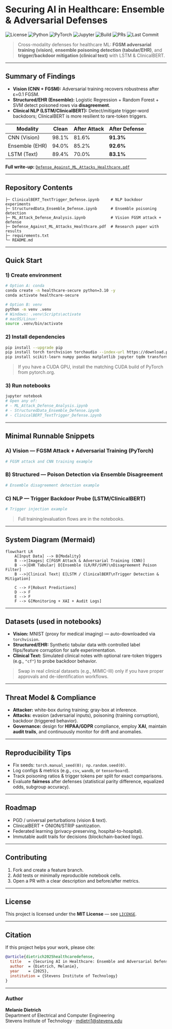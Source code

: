 # Securing AI in Healthcare: Ensemble & Adversarial Defenses

![License](https://img.shields.io/badge/License-MIT-black.svg)
![Python](https://img.shields.io/badge/Python-3.9%2B-blue)
![PyTorch](https://img.shields.io/badge/PyTorch-2.x-red)
![Jupyter](https://img.shields.io/badge/Jupyter-Notebook-orange)
![Build](https://img.shields.io/badge/Status-Research--Prototype-purple)
![PRs](https://img.shields.io/badge/PRs-welcome-brightgreen)
![Last Commit](https://img.shields.io/github/last-commit/USER/REPO)

> Cross-modality defenses for healthcare ML: **FGSM adversarial training (vision)**, **ensemble poisoning detection (tabular/EHR)**, and **trigger/backdoor mitigation (clinical text)** with LSTM & ClinicalBERT.

---

## Summary of Findings

- **Vision (CNN + FGSM):** Adversarial training recovers robustness after ε=0.1 FGSM.
- **Structured/EHR (Ensemble):** Logistic Regression + Random Forest + SVM detect poisoned rows via **disagreement**.
- **Clinical NLP (LSTM/ClinicalBERT):** Detect/mitigate trigger-word backdoors; ClinicalBERT is more resilient to rare-token triggers.

| Modality       | Clean | After Attack | After Defense |
| -------------- | ----- | ------------ | ------------- |
| CNN (Vision)   | 98.1% | 81.6%        | **91.3%**     |
| Ensemble (EHR) | 94.0% | 85.2%        | **92.6%**     |
| LSTM (Text)    | 89.4% | 70.0%        | **83.1%**     |

**Full write-up:** [`Defense_Against_ML_Attacks_Healthcare.pdf`](./Defense_Against_ML_Attacks_Healthcare.pdf)

---

## Repository Contents

```
├─ ClinicalBERT_TextTrigger_Defense.ipynb     # NLP backdoor experiments
├─ StructuredData_Ensemble_Defense.ipynb      # Ensemble poisoning detection
├─ ML_Attack_Defense_Analysis.ipynb           # Vision FGSM attack + defense
├─ Defense_Against_ML_Attacks_Healthcare.pdf  # Research paper with results
├─ requirements.txt
└─ README.md
```

---

## Quick Start

### 1) Create environment

```bash
# Option A: conda
conda create -n healthcare-secure python=3.10 -y
conda activate healthcare-secure

# Option B: venv
python -m venv .venv
# Windows: .venv\Scripts\activate
# macOS/Linux:
source .venv/bin/activate
```

### 2) Install dependencies

```bash
pip install --upgrade pip
pip install torch torchvision torchaudio --index-url https://download.pytorch.org/whl/cpu
pip install scikit-learn numpy pandas matplotlib jupyter tqdm transformers datasets
```

> If you have a CUDA GPU, install the matching CUDA build of PyTorch from pytorch.org.

### 3) Run notebooks

```bash
jupyter notebook
# Open any of:
# - ML_Attack_Defense_Analysis.ipynb
# - StructuredData_Ensemble_Defense.ipynb
# - ClinicalBERT_TextTrigger_Defense.ipynb
```

---

## Minimal Runnable Snippets

### A) Vision — FGSM Attack + Adversarial Training (PyTorch)

```python
# FGSM attack and CNN training example
```

### B) Structured — Poison Detection via Ensemble Disagreement

```python
# Ensemble disagreement detection example
```

### C) NLP — Trigger Backdoor Probe (LSTM/ClinicalBERT)

```python
# Trigger injection example
```

> Full training/evaluation flows are in the notebooks.

---

## System Diagram (Mermaid)

```mermaid
flowchart LR
    A[Input Data] --> B{Modality}
    B -->|Images| C[FGSM Attack & Adversarial Training (CNN)]
    B -->|EHR Tabular| D[Ensemble (LR/RF/SVM)\nDisagreement Poison Filter]
    B -->|Clinical Text| E[LSTM / ClinicalBERT\nTrigger Detection & Mitigation]

    C --> F[Robust Predictions]
    D --> F
    E --> F
    F --> G[Monitoring + XAI + Audit Logs]
```

---

## Datasets (used in notebooks)

- **Vision:** MNIST (proxy for medical imaging) — auto-downloaded via `torchvision`.
- **Structured/EHR:** Synthetic tabular data with controlled label flips/feature corruption for safe experimentation.
- **Clinical Text:** Simulated clinical notes with optional rare-token triggers (e.g., `"cf"`) to probe backdoor behavior.

> Swap in real clinical datasets (e.g., MIMIC-III) only if you have proper approvals and de-identification workflows.

---

## Threat Model & Compliance

- **Attacker:** white-box during training; gray-box at inference.
- **Attacks:** evasion (adversarial inputs), poisoning (training corruption), backdoor (triggered behavior).
- **Governance:** design for **HIPAA/GDPR** compliance, employ **XAI**, maintain **audit trails**, and continuously monitor for drift and anomalies.

---

## Reproducibility Tips

- Fix seeds: `torch.manual_seed(0); np.random.seed(0)`.
- Log configs & metrics (e.g., `csv`, `wandb`, or `tensorboard`).
- Track poisoning ratios & trigger tokens per split for exact comparisons.
- Evaluate **fairness** after defenses (statistical parity difference, equalized odds, subgroup accuracy).

---

## Roadmap

- PGD / universal perturbations (vision & text).
- ClinicalBERT + ONION/STRIP sanitization.
- Federated learning (privacy-preserving, hospital-to-hospital).
- Immutable audit trails for decisions (blockchain-backed logs).

---

## Contributing

1. Fork and create a feature branch.
2. Add tests or minimally reproducible notebook cells.
3. Open a PR with a clear description and before/after metrics.

---

## License

This project is licensed under the **MIT License** — see [`LICENSE`](LICENSE).

---

## Citation

If this project helps your work, please cite:

```bibtex
@article{dietrich2025healthcaredefense,
  title   = {Securing AI in Healthcare: Ensemble and Adversarial Defense Against Poisoning and Backdoor Attacks},
  author  = {Dietrich, Melanie},
  year    = {2025},
  institution = {Stevens Institute of Technology}
}
```

---

### Author

**Melanie Dietrich**  
Department of Electrical and Computer Engineering  
Stevens Institute of Technology · mdietri1@stevens.edu
